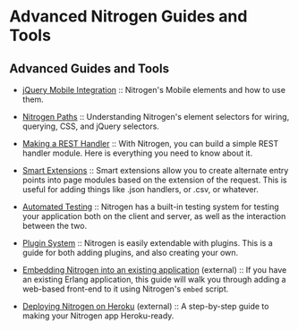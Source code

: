 
# Advanced Nitrogen Guides and Tools

## Advanced Guides and Tools

 *  [jQuery Mobile Integration](jquery_mobile_integration.md) :: Nitrogen's Mobile elements and how to use them.

 *  [Nitrogen Paths](paths.md) :: Understanding Nitrogen's
    element selectors for wiring, querying, CSS, and jQuery selectors.

 *  [Making a REST Handler](rest.md) :: With Nitrogen, you
    can build a simple REST handler module. Here is everything you need to know
    about it.

 *  [Smart Extensions](smart_extensions.md) :: Smart
    extensions allow you to create alternate entry points into page modules based
    on the extension of the request. This is useful for adding things like .json
    handlers, or .csv, or whatever.

 *  [Automated Testing](testing.md) :: Nitrogen has a
    built-in testing system for testing your application both on the client and
    server, as well as the interaction between the two.

 *  [Plugin System](plugins.md) :: Nitrogen is easily
    extendable with plugins. This is a guide for both adding plugins, and also
    creating your own.

 *  [Embedding Nitrogen into an existing application](http://sigma-star.com/blog/post/embedding-nitrogen) (external) :: If you
    have an existing Erlang application, this guide will walk you through
    adding a web-based front-end to it using Nitrogen's `embed` script.

 *  [Deploying Nitrogen on Heroku](http://cstar.io/2014/07/02/nitrogen-on-heroku.html) (external) :: A step-by-step
    guide to making your Nitrogen app Heroku-ready.
